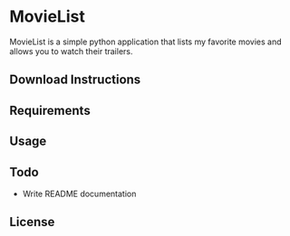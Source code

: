 # MovieList

MovieList is a simple python application that lists my favorite movies and allows you to watch their trailers.

## Download Instructions

## Requirements

## Usage

## Todo

* Write README documentation

## License
